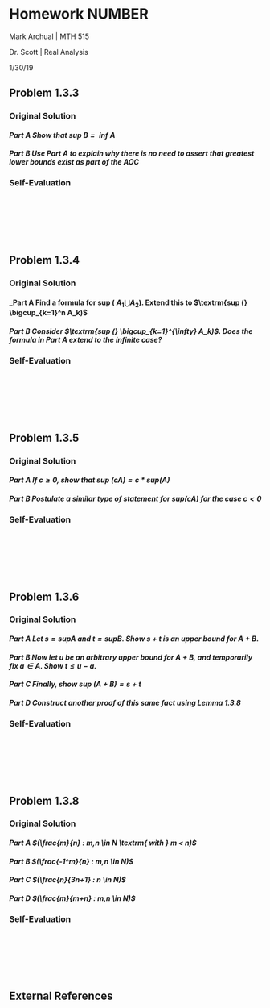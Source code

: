 # Homework NUMBER

Mark Archual | MTH 515

Dr. Scott | Real Analysis

1/30/19

## Problem 1.3.3

### Original Solution

#### _Part A Show that $\textrm{ sup } B = \textrm{ inf } A$_

#### _Part B Use Part A to explain why there is no need to assert that greatest lower bounds exist as part of the AOC_

### Self-Evaluation

<br>
<br>
<br>
<br>
<br>

## Problem 1.3.4

### Original Solution

#### _Part A Find a formula for $\textrm{sup ( } A_1 \bigcup A_2)$. Extend this to $\textrm{sup (} \bigcup_{k=1}^n A_k)$

#### _Part B Consider $\textrm{sup (} \bigcup_{k=1}^{\infty} A_k)$.  Does the formula in Part A extend to the infinite case?_

### Self-Evaluation

<br>
<br>
<br>
<br>
<br>

## Problem 1.3.5

### Original Solution

#### _Part A If $c \geq 0$, show that $\textrm {sup (} cA) = c*\textrm{sup}(A)$_

#### _Part B Postulate a similar type of statement for $\textrm{sup(}cA)$ for the case $c < 0$_

### Self-Evaluation

<br>
<br>
<br>
<br>
<br>

## Problem 1.3.6

### Original Solution

#### _Part A Let $s = \textrm{sup}A$ and $t = \textrm{sup}B$.  Show $s + t$ is an upper bound for $A + B$_.

#### _Part B Now let $u$ be an arbitrary upper bound for $A + B$, and temporarily fix $a \in A$. Show $t \leq u - a$._

#### _Part C Finally, show $\textrm{sup (}A+B) = s+t$_

#### _Part D Construct another proof of this same fact using Lemma 1.3.8_

### Self-Evaluation

<br>
<br>
<br>
<br>
<br>

## Problem 1.3.8

### Original Solution

#### _Part A $(\frac{m}{n} : m,n \in N \textrm{ with } m < n)$_

#### _Part B $(\frac{-1^m}{n} : m,n \in N)$_

#### _Part C $(\frac{n}{3n+1} : n \in N)$_

#### _Part D $(\frac{m}{m+n} : m,n \in N)$_

### Self-Evaluation

<br>
<br>
<br>
<br>
<br>

## External References
